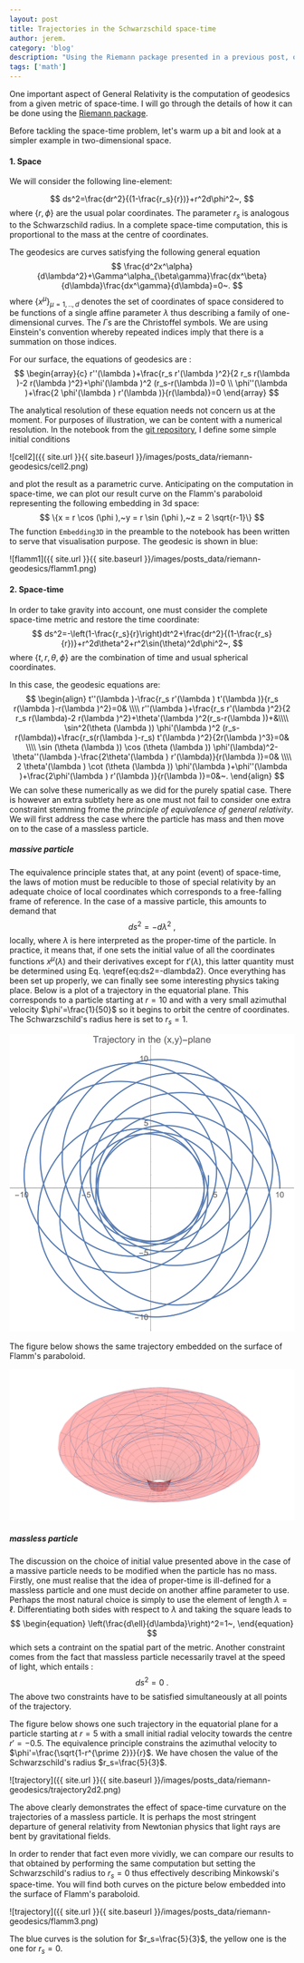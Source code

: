 ```yaml
---
layout: post
title: Trajectories in the Schwarzschild space-time
author: jerem.
category: 'blog'
description: "Using the Riemann package presented in a previous post, one can easily perform basic computations in General Realtivity. In this post, I am going to show how it can be used to compute the geodesics of the Schwarzschild space-time."
tags: ['math']
---
```


One important aspect of General Relativity is the computation of geodesics from a given metric of space-time. I will go through the details of how it can be done using the [Riemann package](https://github.com/jrekier/Riemann).

Before tackling the space-time problem, let's warm up a bit and look at a simpler example in two-dimensional space.

#### 1. Space

We will consider the following line-element:

$$
ds^2=\frac{dr^2}{(1-\frac{r_s}{r})}+r^2d\phi^2~,
$$
where $\{r,\phi\}$ are the usual polar coordinates. The parameter $r_s$ is analogous to the Schwarzschild radius. In a complete space-time computation, this is proportional to the mass at the centre of coordinates.

The geodesics are curves satisfying the following general equation
$$
\frac{d^2x^\alpha}{d\lambda^2}+\Gamma^\alpha_{\beta\gamma}\frac{dx^\beta}{d\lambda}\frac{dx^\gamma}{d\lambda}=0~.
$$
where $\{x^\mu\}_{\mu=1,..,d}$ denotes the set of coordinates of space considered to be functions of a single affine parameter $\lambda$ thus describing a family of one-dimensional curves. The $\Gamma$s are the Christoffel symbols. We are using Einstein's convention whereby repeated indices imply that there is a summation on those indices.

For our surface, the equations of geodesics are :
$$
\begin{array}{c}
 r''(\lambda )+\frac{r_s r'(\lambda )^2}{2 r_s r(\lambda
   )-2 r(\lambda )^2}+\phi'(\lambda )^2 (r_s-r(\lambda ))=0 \\
 \phi''(\lambda )+\frac{2 \phi'(\lambda ) r'(\lambda )}{r(\lambda)}=0
\end{array}
$$

The analytical resolution of these equation needs not concern us at the moment. For purposes of illustration, we can be content with a numerical resolution. In the notebook from the [git repository](https://github.com/jrekier/Riemann), I define some simple initial conditions

![cell2]({{ site.url }}{{ site.baseurl }}/images/posts_data/riemann-geodesics/cell2.png)

and plot the result as a parametric curve. Anticipating on the computation in space-time, we can plot our result curve on the Flamm's paraboloid representing the following embedding in 3d space:
$$
\{x = r \cos (\phi ),~y = r \sin (\phi ),~z = 2 \sqrt{r-1}\}
$$
The function `Embedding3D` in the preamble to the notebook has been written to serve that visualisation purpose. The geodesic is shown in blue:

![flamm1]({{ site.url }}{{ site.baseurl }}/images/posts_data/riemann-geodesics/flamm1.png)

#### 2. Space-time

In order to take gravity into account, one must consider the complete space-time metric and restore the time coordinate:
$$
ds^2=-\left(1-\frac{r_s}{r}\right)dt^2+\frac{dr^2}{(1-\frac{r_s}{r})}+r^2d\theta^2+r^2\sin(\theta)^2d\phi^2~,
$$
where $\{t,r,\theta,\phi\}$ are the combination of time and usual spherical coordinates.

In this case, the geodesic equations are:
$$
\begin{align}
 t''(\lambda )-\frac{r_s r'(\lambda ) t'(\lambda )}{r_s r(\lambda )-r(\lambda )^2}=0& \\\\
 r''(\lambda )+\frac{r_s r'(\lambda )^2}{2 r_s r(\lambda)-2 r(\lambda )^2}+\theta'(\lambda )^2(r_s-r(\lambda ))+&\\\\
 \sin^2(\theta (\lambda )) \phi'(\lambda )^2 (r_s-r(\lambda))+\frac{r_s(r(\lambda )-r_s) t'(\lambda )^2}{2r(\lambda )^3}=0& \\\\
 \sin (\theta (\lambda )) \cos (\theta (\lambda )) \phi'(\lambda)^2-\theta''(\lambda )-\frac{2\theta'(\lambda ) r'(\lambda)}{r(\lambda )}=0& \\\\
 2 \theta'(\lambda ) \cot (\theta (\lambda )) \phi'(\lambda )+\phi''(\lambda )+\frac{2\phi'(\lambda ) r'(\lambda )}{r(\lambda )}=0&~.
\end{align}
$$
We can solve these numerically as we did for the purely spatial case. There is however an extra subtlety here as one must not fail to consider one extra constraint stemming frome the *principle of equivalence of general relativity*. We will first address the case where the particle has mass and then move on to the case of a massless particle.

##### massive particle

The equivalence principle states that, at any point (event) of space-time, the laws of motion must be reducible to those of special relativity by an adequate choice of local coordinates which corresponds to a free-falling frame of reference. In the case of a massive particle, this amounts to demand that
$$
\begin{equation}
ds^2=-d\lambda^2~,\label{eq:ds2=-dlambda2}
\end{equation}
$$
locally, where $\lambda$ is here interpreted as the proper-time of the particle. In practice, it means that, if one sets the initial value of all the coordinates functions $x^\mu(\lambda)$ and their derivatives except for $t'(\lambda)$, this latter quantity must be determined using Eq. \eqref{eq:ds2=-dlambda2}. Once everything has been set up properly, we can finally see some interesting physics taking place. Below is a plot of a trajectory in the equatorial plane. This corresponds to a particle starting at $r=10$ and with a very small azimuthal velocity $\phi'=\frac{1}{50}$ so it begins to orbit the centre of coordinates. The Schwarzschild's radius here is set to $r_s=1$.

![trajectory](/images/posts_data/riemann-geodesics/trajectory2d.png)

The figure below shows the same trajectory embedded on the surface of Flamm's paraboloid.

![trajectory](/images/posts_data/riemann-geodesics/flamm2.png)

##### massless particle

The discussion on the choice of initial value presented above in the case of a massive particle needs to be modified when the particle has no mass.
Firstly, one must realise that the idea of proper-time is ill-defined for a massless particle and one must decide on another affine parameter to use. Perhaps the most natural choice is simply to use the element of length $\lambda=\ell$. Differentiating both sides with respect to $\lambda$ and taking the square leads to
$$
\begin{equation}
\left(\frac{d\ell}{d\lambda}\right)^2=1~,
\end{equation}
$$
which sets a contraint on the spatial part of the metric.
Another constraint comes from the fact that massless particle necessarily travel at the speed of light, which entails :
$$
\begin{equation}
ds^2=0~.
\end{equation}
$$
The above two constraints have to be satisfied simultaneously at all points of the trajectory.

The figure below shows one such trajectory in the equatorial plane for a particle starting at $r=5$ with a small initial radial velocity towards the centre $r'=-0.5$. The equivalence principle constrains the azimuthal velocity to $\phi'=\frac{\sqrt{1-r^{\prime 2}}}{r}$. We have chosen the value of the Schwarzschild's radius $r_s=\frac{5}{3}$.

![trajectory]({{ site.url }}{{ site.baseurl }}/images/posts_data/riemann-geodesics/trajectory2d2.png)

The above clearly demonstrates the effect of space-time curvature on the trajectories of a massless particle. It is perhaps the most stringent departure of general relativity from Newtonian physics that light rays are bent by gravitational fields.

In order to render that fact even more vividly, we can compare our results to that obtained by performing the same computation but setting the Schwarzschild's radius to $r_s=0$ thus effectively describing Minkowski's space-time. You will find both curves on the picture below embedded into the surface of Flamm's paraboloid.

![trajectory]({{ site.url }}{{ site.baseurl }}/images/posts_data/riemann-geodesics/flamm3.png)

The blue curves is the solution for $r_s=\frac{5}{3}$, the yellow one is the one for $r_s=0$.
